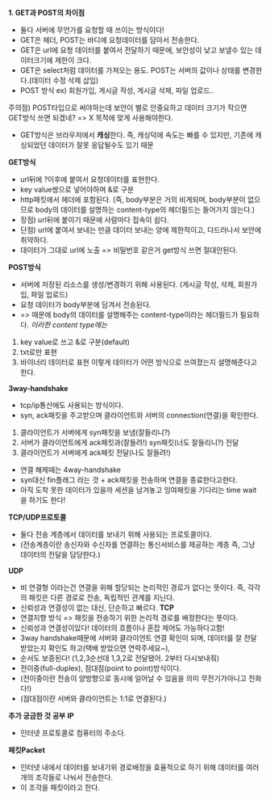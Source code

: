 **1. GET과 POST의 차이점**
   
- 둘다 서버에 무언가를 요청할 때 쓰이는 방식이다!
- GET은 헤더, POST는 바디에 요청데이터를 담아서 전송한다.
- GET은 url에 요청 데이터를 붙여서 전달하기 때문에, 보안성이 낮고 보낼수 있는 데이터크기에 제한이 크다.
- GET은 select처럼 데이터를 가져오는 용도. POST는 서버의 값이나 상태를 변경한다.(데이터 수정 삭제 삽입)
- POST 방식 ex) 회원가입, 게시글 작성, 게시글 삭제, 파일 업로드..

주의점) POST타입으로 써야하는데 보안이 별로 안중요하고 데이터 크기가 작으면 GET방식 쓰면 되겠네?
=> X 목적에 맞게 사용해야한다. 
- GET방식은 브라우저에서 **캐싱**한다. 즉, 캐싱덕에 속도는 빠를 수 있지만, 기존에 캐싱되었던 데이터가 잘못 응답될수도 있기 때문

**GET방식**
- url뒤에 ?이후에 붙여서 요청데이터를 표현한다.
- key value쌍으로 넣어야하며 &로 구분
- http패킷에서 헤더에 포함된다.
  (즉, body부분은 거의 비게되며, body부분이 없으므로 body의 데이터를 설명하는 content-type의 헤더필드는 들어가지 않는다.)
- 장점) url뒤에 붙이기 때문에 사람마다 접속이 쉽다.
- 단점) url에 붙여서 보내는 만큼 데이터 보내는 양에 제한적이고, 다드러나서 보안에 취약하다.
- 데이터가 그대로 url에 노출 => 비밀번호 같은거 get방식 쓰면 절대안된다.

**POST방식**
- 서버에 저장된 리소스를 생성/변경하기 위해 사용된다. (게시글 작성, 삭제, 회원가입, 파일 업로드)
- 요청 데이터가 body부분에 담겨서 전송된다.
- => 때문에 body의 데이터를 설명해주는 content-type이라는 헤더필드가 필요하다.
*이러한 content type에는*
1. key value로 쓰고 &로 구분(default)
2. txt로만 표현
3. 바이너리 데이터로 표현
이렇게 데이터가 어떤 방식으로 쓰여졌는지 설명해준다고 한다.

**3way-handshake**
- tcp/ip통산에도 사용되는 방식이다.
- syn, ack패킷을 주고받으며 클라이언트와 서버의 connection(연결)을 확인한다.
1. 클라이언트가 서버에게 syn패킷을 보냄(잘들리니?)
2. 서버가 클라이언트에게 ack패킷과(잘들려!) syn패킷(너도 잘들리니?) 전달
3. 클라이언트가 서버에게 ack패킷 전달(나도 잘들려!)

- 연결 해제때는 4way-handshake
- syn대신 fin플래그 라는 것 + ack패킷을 전송하며 연결을 종료한다고한다.
- 아직 도착 못한 데이터가 있을까 세션을 남겨놓고 잉여패킷을 기다리는 time wait을 하기도 한다!

**TCP/UDP프로토콜**
- 둘다 전송 계층에서 데이터를 보내기 위해 사용되는 프로토콜이다.
- (전송계층이란 송신자와 수신자를 연결하는 통신서비스를 제공하는 계층 즉, 그냥 데이터의 전달을 담당한다.)
  
**UDP**
- 비 연결형 이라는건 연결을 위해 할당되는 논리적인 경로가 없다는 뜻이다.
  즉, 각각의 패킷은 다른 경로로 전송, 독립적인 관계를 지닌다.
- 신뢰성과 연결성이 없는 대신, 단순하고 빠르다.
**TCP**
- 연결지향 방식 => 패킷을 전송하기 위한 논리적 경로를 배정한다는 뜻이다.
- 신뢰성과 연결성이있다! 데이터의 흐름이나 혼잡 제어도 가능하다고함!
- 3way handshake때문에 서버와 클라이언트 연결 확인이 되며, 데이터를 잘 전달받았는지 확인도 하고(택배 받았으면 연락주세요~),
- 순서도 보증된다! (1,2,3순선데 1,3,2로 전달됐어. 2부터 다시보내줘)
- 전이중(full-duplex), 점대점(point to point)방식이다.
- (전이중이란 전송이 양방향으로 동시에 일어날 수 있음을 의미 무전기가아니고 전화다!)
- (점대점이란 서버와 클라이언트는 1:1로 연결된다.)


**추가 궁금한 것 공부**
**IP**
- 인터넷 프로토콜로 컴퓨터의 주소다.

**패킷Packet**
- 인터넷 내에서 데이터를 보내기위 경로배정을 효율적으로 하기 위해 데이터를 여러개의 조각들로 나눠서 전송한다.
- 이 조각을 패킷이라고 한다.

